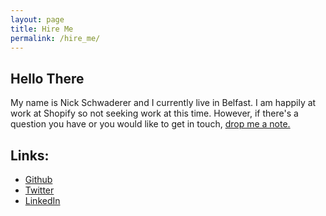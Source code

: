 ```yaml
---
layout: page
title: Hire Me
permalink: /hire_me/
---
```


## Hello There

My name is Nick Schwaderer and I currently live in Belfast. I am happily at work at Shopify so not seeking work at this time. However, if there's a question you have or you would like to get in touch, [drop me a note.](mailto:nicholas.schwaderer@gmail.com)

## Links:

* [Github](https://github.com/schwad)
* [Twitter](https://twitter.com/schwad4hd14)
* [LinkedIn](https://linkedin.com/nicholasschwaderer)
